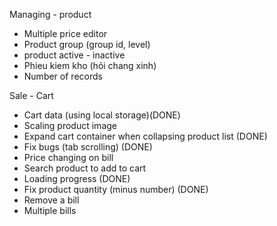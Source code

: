 Managing - product
- Multiple price editor
- Product group (group id, level)
- product active - inactive
- Phieu kiem kho (hỏi chang xinh)
- Number of records


Sale - Cart
- Cart data (using local storage)(DONE)
- Scaling product image 
- Expand cart container when collapsing product list (DONE)
- Fix bugs (tab scrolling) (DONE)
- Price changing on bill
- Search product to add to cart
- Loading progress (DONE)
- Fix product quantity (minus number) (DONE)
- Remove a bill 
- Multiple bills